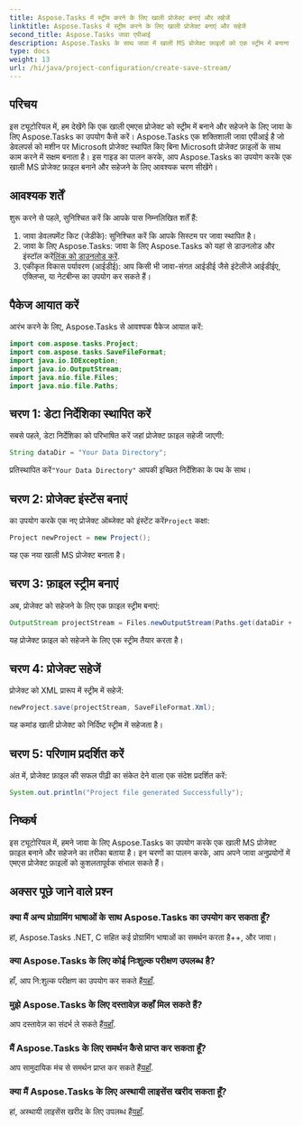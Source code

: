 ```yaml
---
title: Aspose.Tasks में स्ट्रीम करने के लिए खाली प्रोजेक्ट बनाएं और सहेजें
linktitle: Aspose.Tasks में स्ट्रीम करने के लिए खाली प्रोजेक्ट बनाएं और सहेजें
second_title: Aspose.Tasks जावा एपीआई
description: Aspose.Tasks के साथ जावा में खाली MS प्रोजेक्ट फ़ाइलों को एक स्ट्रीम में बनाना और सहेजना सीखें, जिससे प्रोजेक्ट प्रबंधन कार्यों को आसानी से सरल बनाया जा सके।
type: docs
weight: 13
url: /hi/java/project-configuration/create-save-stream/
---
```

## परिचय
इस ट्यूटोरियल में, हम देखेंगे कि एक खाली एमएस प्रोजेक्ट को स्ट्रीम में बनाने और सहेजने के लिए जावा के लिए Aspose.Tasks का उपयोग कैसे करें। Aspose.Tasks एक शक्तिशाली जावा एपीआई है जो डेवलपर्स को मशीन पर Microsoft प्रोजेक्ट स्थापित किए बिना Microsoft प्रोजेक्ट फ़ाइलों के साथ काम करने में सक्षम बनाता है। इस गाइड का पालन करके, आप Aspose.Tasks का उपयोग करके एक खाली MS प्रोजेक्ट फ़ाइल बनाने और सहेजने के लिए आवश्यक चरण सीखेंगे।
## आवश्यक शर्तें
शुरू करने से पहले, सुनिश्चित करें कि आपके पास निम्नलिखित शर्तें हैं:
1. जावा डेवलपमेंट किट (जेडीके): सुनिश्चित करें कि आपके सिस्टम पर जावा स्थापित है।
2.  जावा के लिए Aspose.Tasks: जावा के लिए Aspose.Tasks को यहां से डाउनलोड और इंस्टॉल करें[लिंक को डाउनलोड करें](https://releases.aspose.com/tasks/java/).
3. एकीकृत विकास पर्यावरण (आईडीई): आप किसी भी जावा-संगत आईडीई जैसे इंटेलीजे आईडीईए, एक्लिप्स, या नेटबीन्स का उपयोग कर सकते हैं।

## पैकेज आयात करें
आरंभ करने के लिए, Aspose.Tasks से आवश्यक पैकेज आयात करें:
```java
import com.aspose.tasks.Project;
import com.aspose.tasks.SaveFileFormat;
import java.io.IOException;
import java.io.OutputStream;
import java.nio.file.Files;
import java.nio.file.Paths;
```

## चरण 1: डेटा निर्देशिका स्थापित करें
सबसे पहले, डेटा निर्देशिका को परिभाषित करें जहां प्रोजेक्ट फ़ाइल सहेजी जाएगी:
```java
String dataDir = "Your Data Directory";
```
 प्रतिस्थापित करें`"Your Data Directory"` आपकी इच्छित निर्देशिका के पथ के साथ।
## चरण 2: प्रोजेक्ट इंस्टेंस बनाएं
 का उपयोग करके एक नए प्रोजेक्ट ऑब्जेक्ट को इंस्टेंट करें`Project` कक्षा:
```java
Project newProject = new Project();
```
यह एक नया खाली MS प्रोजेक्ट बनाता है।
## चरण 3: फ़ाइल स्ट्रीम बनाएं
अब, प्रोजेक्ट को सहेजने के लिए एक फ़ाइल स्ट्रीम बनाएं:
```java
OutputStream projectStream = Files.newOutputStream(Paths.get(dataDir + "EmptyProjectSaveStream_out.xml"));
```
यह प्रोजेक्ट फ़ाइल को सहेजने के लिए एक स्ट्रीम तैयार करता है।
## चरण 4: प्रोजेक्ट सहेजें
प्रोजेक्ट को XML प्रारूप में स्ट्रीम में सहेजें:
```java
newProject.save(projectStream, SaveFileFormat.Xml);
```
यह कमांड खाली प्रोजेक्ट को निर्दिष्ट स्ट्रीम में सहेजता है।
## चरण 5: परिणाम प्रदर्शित करें
अंत में, प्रोजेक्ट फ़ाइल की सफल पीढ़ी का संकेत देने वाला एक संदेश प्रदर्शित करें:
```java
System.out.println("Project file generated Successfully");
```

## निष्कर्ष
इस ट्यूटोरियल में, हमने जावा के लिए Aspose.Tasks का उपयोग करके एक खाली MS प्रोजेक्ट फ़ाइल बनाने और सहेजने का तरीका बताया है। इन चरणों का पालन करके, आप अपने जावा अनुप्रयोगों में एमएस प्रोजेक्ट फ़ाइलों को कुशलतापूर्वक संभाल सकते हैं।
## अक्सर पूछे जाने वाले प्रश्न
### क्या मैं अन्य प्रोग्रामिंग भाषाओं के साथ Aspose.Tasks का उपयोग कर सकता हूँ?
हां, Aspose.Tasks .NET, C सहित कई प्रोग्रामिंग भाषाओं का समर्थन करता है++, और जावा।
### क्या Aspose.Tasks के लिए कोई निःशुल्क परीक्षण उपलब्ध है?
 हाँ, आप नि:शुल्क परीक्षण का उपयोग कर सकते हैं[यहाँ](https://releases.aspose.com/).
### मुझे Aspose.Tasks के लिए दस्तावेज़ कहाँ मिल सकते हैं?
 आप दस्तावेज़ का संदर्भ ले सकते हैं[यहाँ](https://reference.aspose.com/tasks/java/).
### मैं Aspose.Tasks के लिए समर्थन कैसे प्राप्त कर सकता हूँ?
 आप सामुदायिक मंच से समर्थन प्राप्त कर सकते हैं[यहाँ](https://forum.aspose.com/c/tasks/15).
### क्या मैं Aspose.Tasks के लिए अस्थायी लाइसेंस खरीद सकता हूँ?
 हां, अस्थायी लाइसेंस खरीद के लिए उपलब्ध हैं[यहाँ](https://purchase.aspose.com/temporary-license/).